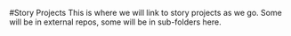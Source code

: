 #Story Projects
This is where we will link to story projects as we go. Some will be in external repos, some will be in sub-folders here. 